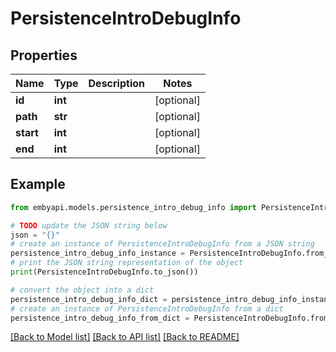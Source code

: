 # PersistenceIntroDebugInfo


## Properties

Name | Type | Description | Notes
------------ | ------------- | ------------- | -------------
**id** | **int** |  | [optional] 
**path** | **str** |  | [optional] 
**start** | **int** |  | [optional] 
**end** | **int** |  | [optional] 

## Example

```python
from embyapi.models.persistence_intro_debug_info import PersistenceIntroDebugInfo

# TODO update the JSON string below
json = "{}"
# create an instance of PersistenceIntroDebugInfo from a JSON string
persistence_intro_debug_info_instance = PersistenceIntroDebugInfo.from_json(json)
# print the JSON string representation of the object
print(PersistenceIntroDebugInfo.to_json())

# convert the object into a dict
persistence_intro_debug_info_dict = persistence_intro_debug_info_instance.to_dict()
# create an instance of PersistenceIntroDebugInfo from a dict
persistence_intro_debug_info_from_dict = PersistenceIntroDebugInfo.from_dict(persistence_intro_debug_info_dict)
```
[[Back to Model list]](../README.md#documentation-for-models) [[Back to API list]](../README.md#documentation-for-api-endpoints) [[Back to README]](../README.md)


